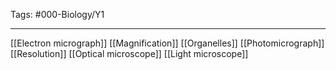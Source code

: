 Tags: #000-Biology/Y1

---
[[Electron micrograph]]
[[Magnification]]
[[Organelles]]
[[Photomicrograph]]
[[Resolution]]
[[Optical microscope]]
[[Light microscope]]

